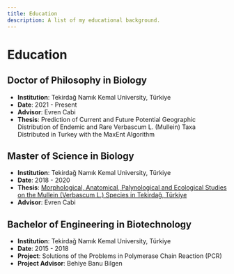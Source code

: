 ```yaml
---
title: Education
description: A list of my educational background.
---
```


# Education

## Doctor of Philosophy in Biology

- **Institution**: Tekirdağ Namık Kemal University, Türkiye
- **Date**: 2021 - Present
- **Advisor**: Evren Cabi
- **Thesis**: Prediction of Current and Future Potential Geographic Distribution of Endemic and Rare Verbascum L. 
(Mullein) Taxa Distributed in Turkey with the MaxEnt Algorithm

## Master of Science in Biology

- **Institution**: Tekirdağ Namık Kemal University, Türkiye
- **Date**: 2018 - 2020
- **Thesis**: [Morphological, Anatomical, Palynological and Ecological Studies on the Mullein (Verbascum L.) Species in Tekirdağ, Türkiye](https://www.researchgate.net/publication/377983882_Morphological_Anatomical_Palynological_and_Ecological_Studies_on_the_Mullein_Verbascum_L_Species_in_Tekirdag_Turkiye)
- **Advisor**: Evren Cabi

## Bachelor of Engineering in Biotechnology

- **Institution**: Tekirdağ Namık Kemal University, Türkiye
- **Date**: 2015 - 2018
- **Project**: Solutions of the Problems in Polymerase Chain Reaction (PCR)
- **Project Advisor**: Behiye Banu Bilgen